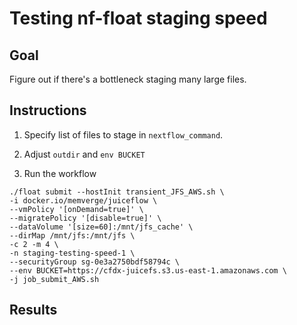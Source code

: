 # Testing nf-float staging speed

## Goal

Figure out if there's a bottleneck staging many large files.

## Instructions

1. Specify list of files to stage in `nextflow_command`.

2. Adjust `outdir` and `env BUCKET`

3. Run the workflow

```
./float submit --hostInit transient_JFS_AWS.sh \
-i docker.io/memverge/juiceflow \
--vmPolicy '[onDemand=true]' \
--migratePolicy '[disable=true]' \
--dataVolume '[size=60]:/mnt/jfs_cache' \
--dirMap /mnt/jfs:/mnt/jfs \
-c 2 -m 4 \
-n staging-testing-speed-1 \
--securityGroup sg-0e3a2750bdf58794c \
--env BUCKET=https://cfdx-juicefs.s3.us-east-1.amazonaws.com \
-j job_submit_AWS.sh
```

## Results
